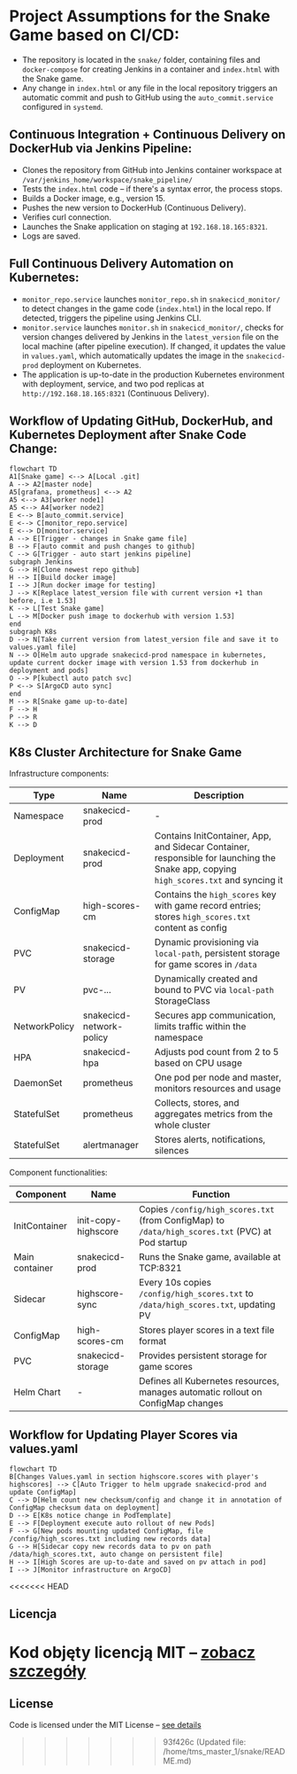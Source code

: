 # Project Assumptions for the Snake Game based on CI/CD:


- The repository is located in the `snake/` folder, containing files and `docker-compose` for creating Jenkins in a container and `index.html` with the Snake game.
- Any change in `index.html` or any file in the local repository triggers an automatic commit and push to GitHub using the `auto_commit.service` configured in `systemd`.

## Continuous Integration + Continuous Delivery on DockerHub via Jenkins Pipeline:

- Clones the repository from GitHub into Jenkins container workspace at `/var/jenkins_home/workspace/snake_pipeline/`
- Tests the `index.html` code – if there's a syntax error, the process stops.
- Builds a Docker image, e.g., version 15.
- Pushes the new version to DockerHub (Continuous Delivery).
- Verifies curl connection.
- Launches the Snake application on staging at `192.168.18.165:8321`.
- Logs are saved.

## Full Continuous Delivery Automation on Kubernetes:

- `monitor_repo.service` launches `monitor_repo.sh` in `snakecicd_monitor/` to detect changes in the game code (`index.html`) in the local repo. If detected, triggers the pipeline using Jenkins CLI.
- `monitor.service` launches `monitor.sh` in `snakecicd_monitor/`, checks for version changes delivered by Jenkins in the `latest_version` file on the local machine (after pipeline execution). If changed, it updates the value in `values.yaml`, which automatically updates the image in the `snakecicd-prod` deployment on Kubernetes.
- The application is up-to-date in the production Kubernetes environment with deployment, service, and two pod replicas at `http://192.168.18.165:8321` (Continuous Delivery).

## Workflow of Updating GitHub, DockerHub, and Kubernetes Deployment after Snake Code Change:

```mermaid
flowchart TD
A1[Snake game] <--> A[Local .git]
A --> A2[master node]
A5[grafana, prometheus] <--> A2
A5 <--> A3[worker node1]
A5 <--> A4[worker node2]
E <--> B[auto_commit.service]
E <--> C[monitor_repo.service]
E <--> D[monitor.service]
A --> E[Trigger - changes in Snake game file]
B --> F[auto commit and push changes to github]
C --> G[Trigger - auto start jenkins pipeline]
subgraph Jenkins
G --> H[Clone newest repo github]
H --> I[Build docker image]
I --> J[Run docker image for testing]
J --> K[Replace latest_version file with current version +1 than before, i.e 1.53]
K --> L[Test Snake game]
L --> M[Docker push image to dockerhub with version 1.53]
end
subgraph K8s
D --> N[Take current version from latest_version file and save it to values.yaml file]
N --> O[Helm auto upgrade snakecicd-prod namespace in kubernetes, update current docker image with version 1.53 from dockerhub in deployment and pods]
O --> P[kubectl auto patch svc]
P <--> S[ArgoCD auto sync]
end
M --> R[Snake game up-to-date]
F --> H
P --> R
K --> D
```

## K8s Cluster Architecture for Snake Game ##

Infrastructure components:

| Type | Name | Description |
|------|------|-------------|
| Namespace | snakecicd-prod | - |
| Deployment | snakecicd-prod | Contains InitContainer, App, and Sidecar Container, responsible for launching the Snake app, copying `high_scores.txt` and syncing it |
| ConfigMap | high-scores-cm | Contains the `high_scores` key with game record entries; stores `high_scores.txt` content as config |
| PVC | snakecicd-storage | Dynamic provisioning via `local-path`, persistent storage for game scores in `/data` |
| PV | pvc-... | Dynamically created and bound to PVC via `local-path` StorageClass |
| NetworkPolicy | snakecicd-network-policy | Secures app communication, limits traffic within the namespace |
| HPA | snakecicd-hpa | Adjusts pod count from 2 to 5 based on CPU usage |
| DaemonSet | prometheus | One pod per node and master, monitors resources and usage |
| StatefulSet | prometheus | Collects, stores, and aggregates metrics from the whole cluster |
| StatefulSet | alertmanager | Stores alerts, notifications, silences |

Component functionalities:

| Component | Name | Function |
|-----------|------|----------|
| InitContainer | init-copy-highscore | Copies `/config/high_scores.txt` (from ConfigMap) to `/data/high_scores.txt` (PVC) at Pod startup |
| Main container | snakecicd-prod | Runs the Snake game, available at TCP:8321 |
| Sidecar | highscore-sync | Every 10s copies `/config/high_scores.txt` to `/data/high_scores.txt`, updating PV |
| ConfigMap | high-scores-cm | Stores player scores in a text file format |
| PVC | snakecicd-storage | Provides persistent storage for game scores |
| Helm Chart | - | Defines all Kubernetes resources, manages automatic rollout on ConfigMap changes |

## Workflow for Updating Player Scores via values.yaml ##

```mermaid
flowchart TD
B[Changes Values.yaml in section highscore.scores with player's highscores] --> C[Auto Trigger to helm upgrade snakecicd-prod and update ConfigMap]
C --> D[Helm count new checksum/config and change it in annotation of ConfigMap checksum data on deployment]
D --> E[K8s notice change in PodTemplate]
E --> F[Deployment execute auto rollout of new Pods]
F --> G[New pods mounting updated ConfigMap, file /config/high_scores.txt including new records data]
G --> H[Sidecar copy new records data to pv on path /data/high_scores.txt, auto change on persistent file]
H --> I[High Scores are up-to-date and saved on pv attach in pod]
I --> J[Monitor infrastructure on ArgoCD]
```
<<<<<<< HEAD
## Licencja
Kod objęty licencją MIT – [zobacz szczegóły](./LICENSE)
=======

## License
Code is licensed under the MIT License – [see details](./LICENSE)
>>>>>>> 93f426c (Updated file: /home/tms_master_1/snake/README.md)
